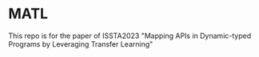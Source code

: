 # MATL
This repo is for the paper of ISSTA2023 "Mapping APIs in Dynamic-typed Programs by Leveraging Transfer Learning"
